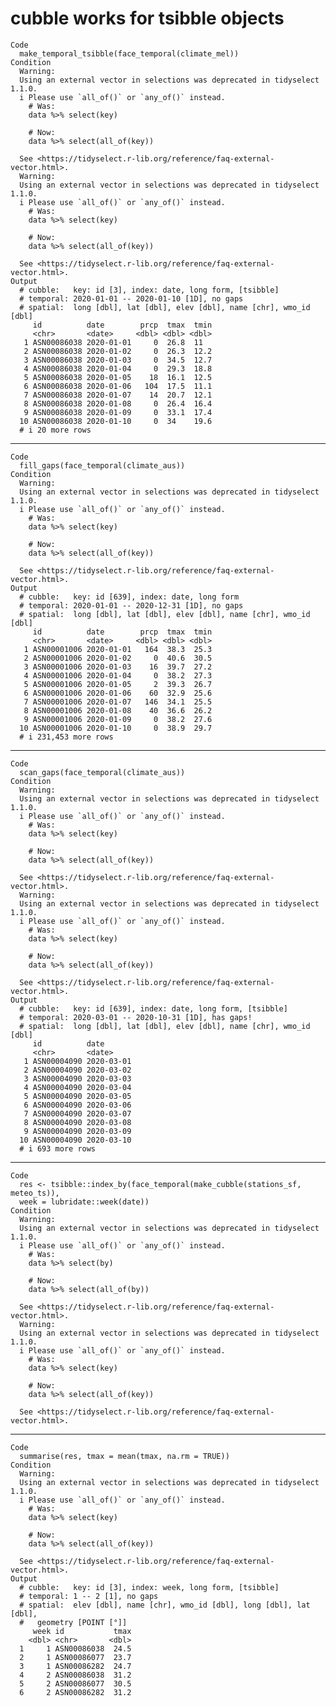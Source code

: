 # cubble works for tsibble objects

    Code
      make_temporal_tsibble(face_temporal(climate_mel))
    Condition
      Warning:
      Using an external vector in selections was deprecated in tidyselect 1.1.0.
      i Please use `all_of()` or `any_of()` instead.
        # Was:
        data %>% select(key)
      
        # Now:
        data %>% select(all_of(key))
      
      See <https://tidyselect.r-lib.org/reference/faq-external-vector.html>.
      Warning:
      Using an external vector in selections was deprecated in tidyselect 1.1.0.
      i Please use `all_of()` or `any_of()` instead.
        # Was:
        data %>% select(key)
      
        # Now:
        data %>% select(all_of(key))
      
      See <https://tidyselect.r-lib.org/reference/faq-external-vector.html>.
    Output
      # cubble:   key: id [3], index: date, long form, [tsibble]
      # temporal: 2020-01-01 -- 2020-01-10 [1D], no gaps
      # spatial:  long [dbl], lat [dbl], elev [dbl], name [chr], wmo_id [dbl]
         id          date        prcp  tmax  tmin
         <chr>       <date>     <dbl> <dbl> <dbl>
       1 ASN00086038 2020-01-01     0  26.8  11  
       2 ASN00086038 2020-01-02     0  26.3  12.2
       3 ASN00086038 2020-01-03     0  34.5  12.7
       4 ASN00086038 2020-01-04     0  29.3  18.8
       5 ASN00086038 2020-01-05    18  16.1  12.5
       6 ASN00086038 2020-01-06   104  17.5  11.1
       7 ASN00086038 2020-01-07    14  20.7  12.1
       8 ASN00086038 2020-01-08     0  26.4  16.4
       9 ASN00086038 2020-01-09     0  33.1  17.4
      10 ASN00086038 2020-01-10     0  34    19.6
      # i 20 more rows

---

    Code
      fill_gaps(face_temporal(climate_aus))
    Condition
      Warning:
      Using an external vector in selections was deprecated in tidyselect 1.1.0.
      i Please use `all_of()` or `any_of()` instead.
        # Was:
        data %>% select(key)
      
        # Now:
        data %>% select(all_of(key))
      
      See <https://tidyselect.r-lib.org/reference/faq-external-vector.html>.
    Output
      # cubble:   key: id [639], index: date, long form
      # temporal: 2020-01-01 -- 2020-12-31 [1D], no gaps
      # spatial:  long [dbl], lat [dbl], elev [dbl], name [chr], wmo_id [dbl]
         id          date        prcp  tmax  tmin
         <chr>       <date>     <dbl> <dbl> <dbl>
       1 ASN00001006 2020-01-01   164  38.3  25.3
       2 ASN00001006 2020-01-02     0  40.6  30.5
       3 ASN00001006 2020-01-03    16  39.7  27.2
       4 ASN00001006 2020-01-04     0  38.2  27.3
       5 ASN00001006 2020-01-05     2  39.3  26.7
       6 ASN00001006 2020-01-06    60  32.9  25.6
       7 ASN00001006 2020-01-07   146  34.1  25.5
       8 ASN00001006 2020-01-08    40  36.6  26.2
       9 ASN00001006 2020-01-09     0  38.2  27.6
      10 ASN00001006 2020-01-10     0  38.9  29.7
      # i 231,453 more rows

---

    Code
      scan_gaps(face_temporal(climate_aus))
    Condition
      Warning:
      Using an external vector in selections was deprecated in tidyselect 1.1.0.
      i Please use `all_of()` or `any_of()` instead.
        # Was:
        data %>% select(key)
      
        # Now:
        data %>% select(all_of(key))
      
      See <https://tidyselect.r-lib.org/reference/faq-external-vector.html>.
      Warning:
      Using an external vector in selections was deprecated in tidyselect 1.1.0.
      i Please use `all_of()` or `any_of()` instead.
        # Was:
        data %>% select(key)
      
        # Now:
        data %>% select(all_of(key))
      
      See <https://tidyselect.r-lib.org/reference/faq-external-vector.html>.
    Output
      # cubble:   key: id [639], index: date, long form, [tsibble]
      # temporal: 2020-03-01 -- 2020-10-31 [1D], has gaps!
      # spatial:  long [dbl], lat [dbl], elev [dbl], name [chr], wmo_id [dbl]
         id          date      
         <chr>       <date>    
       1 ASN00004090 2020-03-01
       2 ASN00004090 2020-03-02
       3 ASN00004090 2020-03-03
       4 ASN00004090 2020-03-04
       5 ASN00004090 2020-03-05
       6 ASN00004090 2020-03-06
       7 ASN00004090 2020-03-07
       8 ASN00004090 2020-03-08
       9 ASN00004090 2020-03-09
      10 ASN00004090 2020-03-10
      # i 693 more rows

---

    Code
      res <- tsibble::index_by(face_temporal(make_cubble(stations_sf, meteo_ts)),
      week = lubridate::week(date))
    Condition
      Warning:
      Using an external vector in selections was deprecated in tidyselect 1.1.0.
      i Please use `all_of()` or `any_of()` instead.
        # Was:
        data %>% select(by)
      
        # Now:
        data %>% select(all_of(by))
      
      See <https://tidyselect.r-lib.org/reference/faq-external-vector.html>.
      Warning:
      Using an external vector in selections was deprecated in tidyselect 1.1.0.
      i Please use `all_of()` or `any_of()` instead.
        # Was:
        data %>% select(key)
      
        # Now:
        data %>% select(all_of(key))
      
      See <https://tidyselect.r-lib.org/reference/faq-external-vector.html>.

---

    Code
      summarise(res, tmax = mean(tmax, na.rm = TRUE))
    Condition
      Warning:
      Using an external vector in selections was deprecated in tidyselect 1.1.0.
      i Please use `all_of()` or `any_of()` instead.
        # Was:
        data %>% select(key)
      
        # Now:
        data %>% select(all_of(key))
      
      See <https://tidyselect.r-lib.org/reference/faq-external-vector.html>.
    Output
      # cubble:   key: id [3], index: week, long form, [tsibble]
      # temporal: 1 -- 2 [1], no gaps
      # spatial:  elev [dbl], name [chr], wmo_id [dbl], long [dbl], lat [dbl],
      #   geometry [POINT [°]]
         week id           tmax
        <dbl> <chr>       <dbl>
      1     1 ASN00086038  24.5
      2     1 ASN00086077  23.7
      3     1 ASN00086282  24.7
      4     2 ASN00086038  31.2
      5     2 ASN00086077  30.5
      6     2 ASN00086282  31.2

